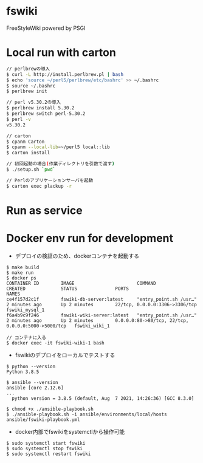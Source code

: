 fswiki
======

FreeStyleWiki powered by PSGI


Local run with carton
======================

```sh
// perlbrewの導入
$ curl -L http://install.perlbrew.pl | bash
$ echo 'source ~/perl5/perlbrew/etc/bashrc' >> ~/.bashrc
$ source ~/.bashrc
$ perlbrew init

// perl v5.30.2の導入
$ perlbrew install 5.30.2
$ perlbrew switch perl-5.30.2
$ perl -v
v5.30.2

// carton
$ cpanm Carton
$ cpanm --local-lib=~/perl5 local::lib
$ carton install

// 初回起動の場合(作業ディレクトリを引数で渡す)
$ ./setup.sh `pwd`

// Perlのアプリケーションサーバを起動
$ carton exec plackup -r
```

Run as service
==============


Docker env run for development
==============================

- デプロイの検証のため、dockerコンテナを起動する
```shell
$ make build
$ make run
$ docker ps
CONTAINER ID        IMAGE                       COMMAND                  CREATED             STATUS              PORTS                                                NAMES
ce4f157d2c1f        fswiki-db-server:latest     "entry_point.sh /usr…"   2 minutes ago       Up 2 minutes        22/tcp, 0.0.0.0:3306->3306/tcp                       fswiki_mysql_1
f6a4b9c9f246        fswiki-wiki-server:latest   "entry_point.sh /usr…"   2 minutes ago       Up 2 minutes        0.0.0.0:80->80/tcp, 22/tcp, 0.0.0.0:5000->5000/tcp   fswiki_wiki_1

// コンテナに入る
$ docker exec -it fswiki-wiki-1 bash
```

- fswikiのデプロイをローカルでテストする

```shell
$ python --version
Python 3.8.5

$ ansible --version
ansible [core 2.12.6]
...
  python version = 3.8.5 (default, Aug  7 2021, 14:26:36) [GCC 8.3.0]

$ chmod +x ./ansible-playbook.sh
$ ./ansible-playbook.sh -i ansible/environments/local/hosts ansible/fswiki-playbook.yml
```

- docker内部でfswikiをsystemctlから操作可能

```shell
$ sudo systemctl start fswiki
$ sudo systemctl stop fswiki
$ sudo systemctl restart fswiki
```
